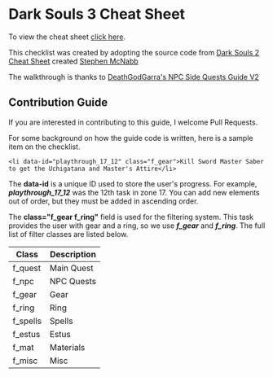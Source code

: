 # Dark Souls 3 Cheat Sheet

To view the cheat sheet [click here](https://zkjellberg.github.io/dark-souls-3-cheat-sheet/).

This checklist was created by adopting the source code from [Dark Souls 2 Cheat Sheet](https://github.com/smcnabb/dark-souls-2-cheat-sheet/tree/gh-pages) created [Stephen McNabb](https://github.com/smcnabb)

The walkthrough is thanks to [DeathGodGarra's NPC Side Quests Guide V2](https://www.gamefaqs.com/boards/168566-dark-souls-iii/73599466)

## Contribution Guide

If you are interested in contributing to this guide, I welcome Pull Requests.

For some background on how the guide code is written, here is a sample item on the checklist.

```
<li data-id="playthrough_17_12" class="f_gear">Kill Sword Master Saber to get the Uchigatana and Master's Attire</li>
```

The **data-id** is a unique ID used to store the user's progress. For example, ***playthrough_17_12*** was the 12th task in zone 17. You can add new elements out of order, but they must be added in ascending order.

The **class="f_gear f_ring"** field is used for the filtering system. This task provides the user with gear and a ring, so we use ***f_gear*** and ***f_ring***. The full list of filter classes are listed below.

| Class    | Description |
|---       |---          |
| f_quest  | Main Quest  |
| f_npc    | NPC Quests  |
| f_gear   | Gear        |
| f_ring   | Ring        |
| f_spells | Spells      |
| f_estus  | Estus        |
| f_mat    | Materials   |
| f_misc   | Misc        |
